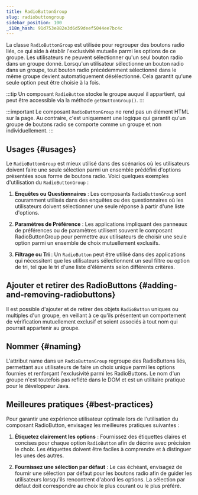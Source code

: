 ```yaml
---
title: RadioButtonGroup
slug: radiobuttongroup
sidebar_position: 100
_i18n_hash: 91d753e882e3d6d59deef5044ee7bc4c
---
```

<DocChip chip='since' label='23.01' />
<JavadocLink type="foundation" location="com/webforj/component/optioninput/RadioButtonGroup" top='true'/>

La classe `RadioButtonGroup` est utilisée pour regrouper des boutons radio liés, ce qui aide à établir l'exclusivité mutuelle parmi les options de ce groupe. Les utilisateurs ne peuvent sélectionner qu'un seul bouton radio dans un groupe donné. Lorsqu'un utilisateur sélectionne un bouton radio dans un groupe, tout bouton radio précédemment sélectionné dans le même groupe devient automatiquement désélectionné. Cela garantit qu'une seule option peut être choisie à la fois.

:::tip
Un composant `RadioButton` stocke le groupe auquel il appartient, qui peut être accessible via la méthode `getButtonGroup()`.
:::

<ComponentDemo 
path='/webforj/radiobuttongroup?' 
javaE='https://raw.githubusercontent.com/webforj/webforj-documentation/refs/heads/main/src/main/java/com/webforj/samples/views/radiobutton/RadioButtonGroupView.java'
height="200px"
/>

:::important
Le composant `RadioButtonGroup` ne rend pas un élément HTML sur la page. Au contraire, c'est uniquement une logique qui garantit qu'un groupe de boutons radio se comporte comme un groupe et non individuellement.
:::

## Usages {#usages}

Le `RadioButtonGroup` est mieux utilisé dans des scénarios où les utilisateurs doivent faire une seule sélection parmi un ensemble prédéfini d'options présentées sous forme de boutons radio. Voici quelques exemples d'utilisation du `RadioButtonGroup` :

1. **Enquêtes ou Questionnaires** : Les composants `RadioButtonGroup` sont couramment utilisés dans des enquêtes ou des questionnaires où les utilisateurs doivent sélectionner une seule réponse à partir d'une liste d'options.

2. **Paramètres de Préférence** : Les applications impliquant des panneaux de préférences ou de paramètres utilisent souvent le composant RadioButtonGroup pour permettre aux utilisateurs de choisir une seule option parmi un ensemble de choix mutuellement exclusifs.

3. **Filtrage ou Tri** : Un `RadioButton` peut être utilisé dans des applications qui nécessitent que les utilisateurs sélectionnent un seul filtre ou option de tri, tel que le tri d'une liste d'éléments selon différents critères.

<!-- vale off -->
## Ajouter et retirer des RadioButtons {#adding-and-removing-radiobuttons}
<!-- vale on -->

Il est possible d'ajouter et de retirer des objets `RadioButton` uniques ou multiples d'un groupe, en veillant à ce qu'ils présentent un comportement de vérification mutuellement exclusif et soient associés à tout nom qui pourrait appartenir au groupe.

## Nommer {#naming}

L'attribut name dans un `RadioButtonGroup` regroupe des RadioButtons liés, permettant aux utilisateurs de faire un choix unique parmi les options fournies et renforçant l'exclusivité parmi les RadioButtons. Le nom d'un groupe n'est toutefois pas reflété dans le DOM et est un utilitaire pratique pour le développeur Java.

## Meilleures pratiques {#best-practices}

Pour garantir une expérience utilisateur optimale lors de l'utilisation du composant RadioButton, envisagez les meilleures pratiques suivantes :

1. **Étiquetez clairement les options** : Fournissez des étiquettes claires et concises pour chaque option `RadioButton` afin de décrire avec précision le choix. Les étiquettes doivent être faciles à comprendre et à distinguer les unes des autres.

2. **Fournissez une sélection par défaut** : Le cas échéant, envisagez de fournir une sélection par défaut pour les boutons radio afin de guider les utilisateurs lorsqu'ils rencontrent d'abord les options. La sélection par défaut doit correspondre au choix le plus courant ou le plus préféré.
